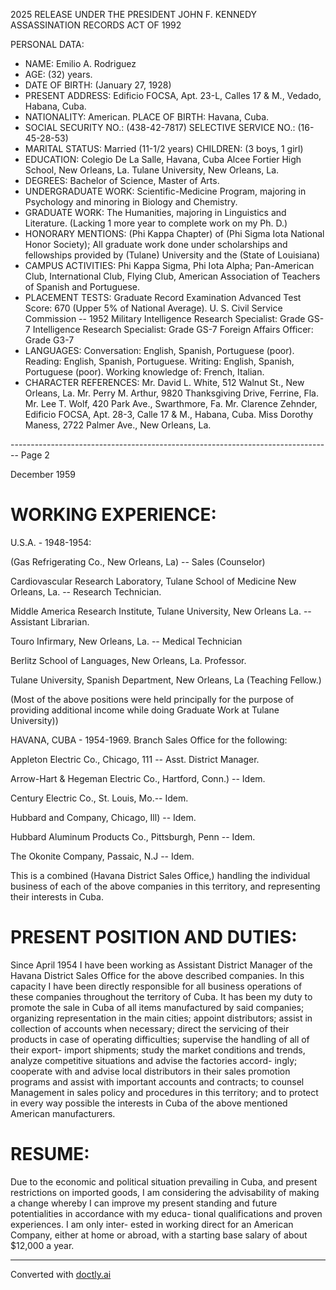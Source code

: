 2025 RELEASE UNDER THE PRESIDENT JOHN F. KENNEDY ASSASSINATION RECORDS ACT OF 1992

PERSONAL DATA:

*   NAME: Emilio A. Rodriguez
*   AGE: (32) years.
*   DATE OF BIRTH: (January 27, 1928)
*   PRESENT ADDRESS: Edificio FOCSA, Apt. 23-L, Calles 17 & M., Vedado, Habana, Cuba.
*   NATIONALITY: American. PLACE OF BIRTH: Havana, Cuba.
*   SOCIAL SECURITY NO.: (438-42-7817) SELECTIVE SERVICE NO.: (16-45-28-53)
*   MARITAL STATUS: Married (11-1/2 years) CHILDREN: (3 boys, 1 girl)
*   EDUCATION: Colegio De La Salle, Havana, Cuba
    Alcee Fortier High School, New Orleans, La.
    Tulane University, New Orleans, La.
*   DEGREES: Bachelor of Science, Master of Arts.
*   UNDERGRADUATE WORK: Scientific-Medicine Program, majoring in Psychology and minoring in Biology and Chemistry.
*   GRADUATE WORK: The Humanities, majoring in Linguistics and Literature. (Lacking 1 more year to complete work on my Ph. D.)
*   HONORARY MENTIONS: (Phi Kappa Chapter) of (Phi Sigma Iota National Honor Society); All graduate work done under scholarships and fellowships provided by (Tulane) University and the (State of Louisiana)
*   CAMPUS ACTIVITIES: Phi Kappa Sigma, Phi Iota Alpha; Pan-American Club, International Club, Flying Club, American Association of Teachers of Spanish and Portuguese.
*   PLACEMENT TESTS: Graduate Record Examination
    Advanced Test Score: 670 (Upper 5% of National Average).
    U. S. Civil Service Commission -- 1952
    Military Intelligence Research Specialist: Grade GS-7
    Intelligence Research Specialist: Grade GS-7
    Foreign Affairs Officer: Grade G3-7
*   LANGUAGES: Conversation: English, Spanish, Portuguese (poor).
    Reading: English, Spanish, Portuguese.
    Writing: English, Spanish, Portuguese (poor).
    Working knowledge of: French, Italian.
*   CHARACTER REFERENCES:
    Mr. David L. White, 512 Walnut St., New Orleans, La.
    Mr. Perry M. Arthur, 9820 Thanksgiving Drive, Ferrine, Fla.
    Mr. Lee T. Wolf, 420 Park Ave., Swarthmore, Fa.
    Mr. Clarence Zehnder, Edificio FOCSA, Apt. 28-3, Calle 17 & M., Habana, Cuba.
    Miss Dorothy Maness, 2722 Palmer Ave., New Orleans, La.


-------------------------------------------------------------------------------- Page 2

December 1959

# WORKING EXPERIENCE:

U.S.A. - 1948-1954:

(Gas Refrigerating Co., New Orleans, La) -- Sales (Counselor)

Cardiovascular Research Laboratory, Tulane School of Medicine
New Orleans, La. -- Research Technician.

Middle America Research Institute, Tulane University, New Orleans
La. -- Assistant Librarian.

Touro Infirmary, New Orleans, La. -- Medical Technician

Berlitz School of Languages, New Orleans, La. Professor.

Tulane University, Spanish Department, New Orleans, La
(Teaching Fellow.)

(Most of the above positions were held principally for
the purpose of providing additional income while doing
Graduate Work at Tulane University))

HAVANA, CUBA - 1954-1969. Branch Sales Office for the following:

Appleton Electric Co., Chicago, 111 -- Asst. District Manager.

Arrow-Hart & Hegeman Electric Co., Hartford, Conn.) -- Idem.

Century Electric Co., St. Louis, Mo.-- Idem.

Hubbard and Company, Chicago, Ill) -- Idem.

Hubbard Aluminum Products Co., Pittsburgh, Penn -- Idem.

The Okonite Company, Passaic, N.J -- Idem.

This is a combined (Havana District Sales Office,) handling the
individual business of each of the above companies in this
territory, and representing their interests in Cuba.

# PRESENT POSITION AND DUTIES:

Since April 1954 I have been working as Assistant District
Manager of the Havana District Sales Office for the above
described companies. In this capacity I have been directly
responsible for all business operations of these companies
throughout the territory of Cuba. It has been my duty to
promote the sale in Cuba of all items manufactured by said
companies; organizing representation in the main cities; appoint
distributors; assist in collection of accounts when necessary;
direct the servicing of their products in case of operating
difficulties; supervise the handling of all of their export-
import shipments; study the market conditions and trends,
analyze competitive situations and advise the factories accord-
ingly; cooperate with and advise local distributors in their
sales promotion programs and assist with important accounts and
contracts; to counsel Management in sales policy and procedures
in this territory; and to protect in every way possible the
interests in Cuba of the above mentioned American manufacturers.

# RESUME:

Due to the economic and political situation prevailing in Cuba,
and present restrictions on imported goods, I am considering the
advisability of making a change whereby I can improve my present
standing and future potentialities in accordance with my educa-
tional qualifications and proven experiences. I am only inter-
ested in working direct for an American Company, either at home
or abroad, with a starting base salary of about $12,000 a year.


---
Converted with [doctly.ai](https://doctly.ai)